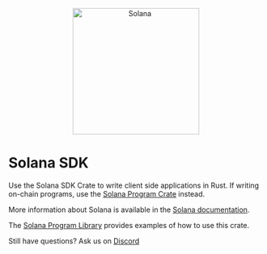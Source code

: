 <p align="center">
  <a href="https://solana.com">
    <img alt="Solana" src="https://i.imgur.com/IKyzQ6T.png" width="250" />
  </a>
</p>

# Solana SDK

Use the Solana SDK Crate to write client side applications in Rust.  If writing on-chain programs, use the [Solana Program Crate](https://crates.io/crates/solana-program) instead.

More information about Solana is available in the [Solana documentation](https://docs.solana.com/).

The [Solana Program Library](https://github.com/solana-labs/solana-program-library) provides examples of how to use this crate.

Still have questions?  Ask us on [Discord](https://discord.com/invite/kBbATFA7PW)
